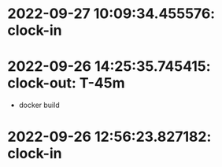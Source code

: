 
# 2022-09-27 10:09:34.455576: clock-in

# 2022-09-26 14:25:35.745415: clock-out: T-45m 

* docker build

# 2022-09-26 12:56:23.827182: clock-in

